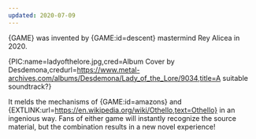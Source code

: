 ```yaml
---
updated: 2020-07-09
---
```


{GAME} was invented by {GAME:id=descent} mastermind Rey Alicea in 2020.

{PIC:name=ladyofthelore.jpg,cred=Album Cover by Desdemona,credurl=https://www.metal-archives.com/albums/Desdemona/Lady_of_the_Lore/9034,title=A suitable soundtrack?}

It melds the mechanisms of {GAME:id=amazons} and {EXTLINK:url=https://en.wikipedia.org/wiki/Othello,text=Othello} in an ingenious way. Fans of either game will instantly recognize the source material, but the combination results in a new novel experience!

